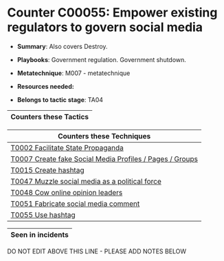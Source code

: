 # Counter C00055: Empower existing regulators to govern social media

* **Summary**: Also covers Destroy. 

* **Playbooks**: Government regulation. Government shutdown. 

* **Metatechnique**: M007 - metatechnique

* **Resources needed:** 

* **Belongs to tactic stage**: TA04


| Counters these Tactics |
| ---------------------- |



| Counters these Techniques |
| ------------------------- |
| [T0002 Facilitate State Propaganda](../techniques/T0002.md) |
| [T0007 Create fake Social Media Profiles / Pages / Groups](../techniques/T0007.md) |
| [T0015 Create hashtag](../techniques/T0015.md) |
| [T0047 Muzzle social media as a political force](../techniques/T0047.md) |
| [T0048 Cow online opinion leaders](../techniques/T0048.md) |
| [T0051 Fabricate social media comment](../techniques/T0051.md) |
| [T0055 Use hashtag](../techniques/T0055.md) |



| Seen in incidents |
| ----------------- |


DO NOT EDIT ABOVE THIS LINE - PLEASE ADD NOTES BELOW